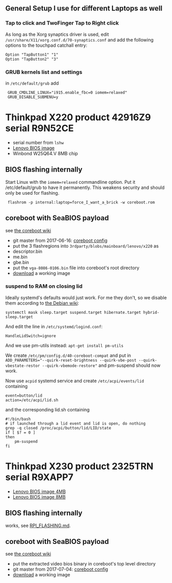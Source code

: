 ## General Setup I use for different Laptops as well

### Tap to click and TwoFinger Tap to Right click
As long as the Xorg synaptics driver is used, edit
`/usr/share/X11/xorg.conf.d/70-synaptics.conf` and add the following options to
the touchpad catchall entry:

    Option "TapButton1" "1"
    Option "TapButton2" "3"


### GRUB kernels list and settings
in `/etc/default/grub` add

     GRUB_CMDLINE_LINUX="i915.enable_fbc=0 iomem=relaxed"
     GRUB_DISABLE_SUBMENU=y




# Thinkpad X220 product 42916Z9 serial R9N52CE
* serial number from `lshw`
* [Lenovo BIOS image](https://github.com/merge/specs/raw/master/x220/R9N52CE_orig_flash.bin)
* Winbond W25Q64.V 8MB chip

## BIOS flashing internally
Start Linux with the `iomem=relaxed` commandline option. Put it /etc/default/grub
to have it permanently. This weakens security and should only be used for flashing.

     flashrom -p internal:laptop=force_I_want_a_brick -w coreboot.rom

## coreboot with SeaBIOS payload

see [the coreboot wiki](https://www.coreboot.org/Build_HOWTO)
* git master from 2017-06-16: [coreboot config](https://github.com/merge/specs/blob/master/x220/coreboot_R9N52CE_seabios.config)
* put the 3 flashregions into `3rdparty/blobs/mainboard/lenovo/x220` as
 * descriptor.bin
 * me.bin
 * gbe.bin
* put the `vga-8086-0106.bin` file into coreboot's root directory
* [download](https://github.com/merge/specs/raw/master/x220/R9N52CE_coreboot_seabios.rom) a working image

### suspend to RAM on closing lid
Ideally systemd's defaults would just work. For me they don't, so we disable them
according to [the Debian wiki](https://wiki.debian.org/Suspend):

    systemctl mask sleep.target suspend.target hibernate.target hybrid-sleep.target

And edit the line in `/etc/systemd/logind.conf`:

    HandleLidSwitch=ignore

And we use pm-utils instead: `apt-get install pm-utils`

We create `/etc/pm/config.d/40-coreboot-compat` and put in
`ADD_PARAMETERS="--quirk-reset-brightness --quirk-vbe-post --quirk-vbestate-restor --quirk-vbemode-restore"`
and pm-suspend should now work.

Now use `acpid` systemd service and create `/etc/acpi/events/lid` containing

    event=button/lid
    action=/etc/acpi/lid.sh

and the corresponding lid.sh containing

    #!/bin/bash
    # if launched through a lid event and lid is open, do nothing
    grep -q closed /proc/acpi/button/lid/LID/state
    if [ $? = 0 ]
    then
    	pm-suspend
    fi






# Thinkpad X230 product 2325TRN serial R9XAPP7
* [Lenovo BIOS image 4MB](https://github.com/merge/specs/raw/master/x220/X230_R9XAPP7_4MB_bios_orig_flash.bin)
* [Lenovo BIOS image 8MB](https://github.com/merge/specs/raw/master/x220/X230_R9XAPP7_8MB_ifdmegbe_orig_flash.bin)

## BIOS flashing internally
works, see [RPI_FLASHING.md](RPI_FLASHING.md).

## coreboot with SeaBIOS payload

see [the coreboot wiki](https://www.coreboot.org/Build_HOWTO)
* put the extracted video bios binary in coreboot's top level directory
* git master from 2017-07-04: [coreboot config](https://github.com/merge/specs/blob/master/x220/X230_R9XAPP7_coreboot_seabios.config)
* [download](https://github.com/merge/specs/raw/master/x220/X230_R9XAPP7_coreboot_seabios.rom) a working image


